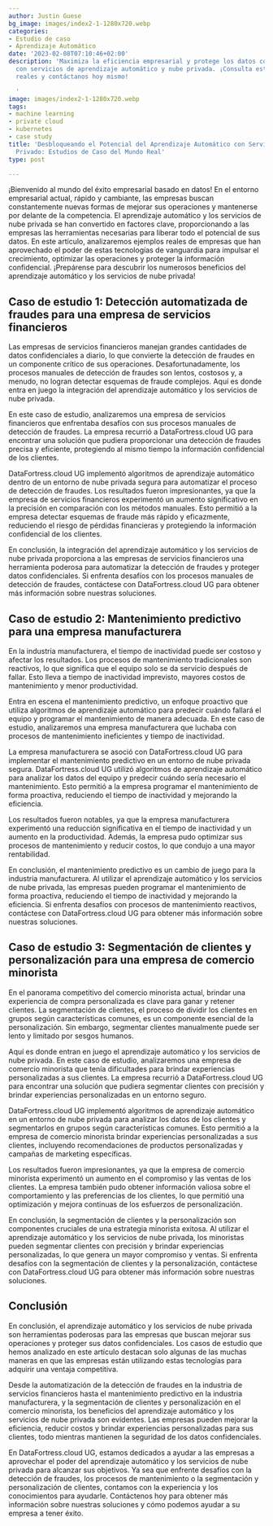 ```yaml
---
author: Justin Guese
bg_image: images/index2-1-1280x720.webp
categories:
- Estudio de caso
- Aprendizaje Automático
date: '2023-02-08T07:10:46+02:00'
description: 'Maximiza la eficiencia empresarial y protege los datos confidenciales
  con servicios de aprendizaje automático y nube privada. ¡Consulta estudios de casos
  reales y contáctanos hoy mismo!

  '
image: images/index2-1-1280x720.webp
tags:
- machine learning
- private cloud
- kubernetes
- case study
title: 'Desbloqueando el Potencial del Aprendizaje Automático con Servicios de Cloud
  Privado: Estudios de Caso del Mundo Real'
type: post

---
```

¡Bienvenido al mundo del éxito empresarial basado en datos! En el entorno empresarial actual, rápido y cambiante, las empresas buscan constantemente nuevas formas de mejorar sus operaciones y mantenerse por delante de la competencia. El aprendizaje automático y los servicios de nube privada se han convertido en factores clave, proporcionando a las empresas las herramientas necesarias para liberar todo el potencial de sus datos. En este artículo, analizaremos ejemplos reales de empresas que han aprovechado el poder de estas tecnologías de vanguardia para impulsar el crecimiento, optimizar las operaciones y proteger la información confidencial. ¡Prepárense para descubrir los numerosos beneficios del aprendizaje automático y los servicios de nube privada!

## Caso de estudio 1: Detección automatizada de fraudes para una empresa de servicios financieros

Las empresas de servicios financieros manejan grandes cantidades de datos confidenciales a diario, lo que convierte la detección de fraudes en un componente crítico de sus operaciones. Desafortunadamente, los procesos manuales de detección de fraudes son lentos, costosos y, a menudo, no logran detectar esquemas de fraude complejos. Aquí es donde entra en juego la integración del aprendizaje automático y los servicios de nube privada.

En este caso de estudio, analizaremos una empresa de servicios financieros que enfrentaba desafíos con sus procesos manuales de detección de fraudes. La empresa recurrió a DataFortress.cloud UG para encontrar una solución que pudiera proporcionar una detección de fraudes precisa y eficiente, protegiendo al mismo tiempo la información confidencial de los clientes.

DataFortress.cloud UG implementó algoritmos de aprendizaje automático dentro de un entorno de nube privada segura para automatizar el proceso de detección de fraudes. Los resultados fueron impresionantes, ya que la empresa de servicios financieros experimentó un aumento significativo en la precisión en comparación con los métodos manuales. Esto permitió a la empresa detectar esquemas de fraude más rápido y eficazmente, reduciendo el riesgo de pérdidas financieras y protegiendo la información confidencial de los clientes.

En conclusión, la integración del aprendizaje automático y los servicios de nube privada proporciona a las empresas de servicios financieros una herramienta poderosa para automatizar la detección de fraudes y proteger datos confidenciales. Si enfrenta desafíos con los procesos manuales de detección de fraudes, contáctese con DataFortress.cloud UG para obtener más información sobre nuestras soluciones.

## Caso de estudio 2: Mantenimiento predictivo para una empresa manufacturera

En la industria manufacturera, el tiempo de inactividad puede ser costoso y afectar los resultados. Los procesos de mantenimiento tradicionales son reactivos, lo que significa que el equipo solo se da servicio después de fallar. Esto lleva a tiempo de inactividad imprevisto, mayores costos de mantenimiento y menor productividad.

Entra en escena el mantenimiento predictivo, un enfoque proactivo que utiliza algoritmos de aprendizaje automático para predecir cuándo fallará el equipo y programar el mantenimiento de manera adecuada. En este caso de estudio, analizaremos una empresa manufacturera que luchaba con procesos de mantenimiento ineficientes y tiempo de inactividad.

La empresa manufacturera se asoció con DataFortress.cloud UG para implementar el mantenimiento predictivo en un entorno de nube privada segura. DataFortress.cloud UG utilizó algoritmos de aprendizaje automático para analizar los datos del equipo y predecir cuándo sería necesario el mantenimiento. Esto permitió a la empresa programar el mantenimiento de forma proactiva, reduciendo el tiempo de inactividad y mejorando la eficiencia.

Los resultados fueron notables, ya que la empresa manufacturera experimentó una reducción significativa en el tiempo de inactividad y un aumento en la productividad. Además, la empresa pudo optimizar sus procesos de mantenimiento y reducir costos, lo que condujo a una mayor rentabilidad.

En conclusión, el mantenimiento predictivo es un cambio de juego para la industria manufacturera. Al utilizar el aprendizaje automático y los servicios de nube privada, las empresas pueden programar el mantenimiento de forma proactiva, reduciendo el tiempo de inactividad y mejorando la eficiencia. Si enfrenta desafíos con procesos de mantenimiento reactivos, contáctese con DataFortress.cloud UG para obtener más información sobre nuestras soluciones.


## Caso de estudio 3: Segmentación de clientes y personalización para una empresa de comercio minorista

En el panorama competitivo del comercio minorista actual, brindar una experiencia de compra personalizada es clave para ganar y retener clientes. La segmentación de clientes, el proceso de dividir los clientes en grupos según características comunes, es un componente esencial de la personalización. Sin embargo, segmentar clientes manualmente puede ser lento y limitado por sesgos humanos.

Aquí es donde entran en juego el aprendizaje automático y los servicios de nube privada. En este caso de estudio, analizaremos una empresa de comercio minorista que tenía dificultades para brindar experiencias personalizadas a sus clientes. La empresa recurrió a DataFortress.cloud UG para encontrar una solución que pudiera segmentar clientes con precisión y brindar experiencias personalizadas en un entorno seguro.

DataFortress.cloud UG implementó algoritmos de aprendizaje automático en un entorno de nube privada para analizar los datos de los clientes y segmentarlos en grupos según características comunes. Esto permitió a la empresa de comercio minorista brindar experiencias personalizadas a sus clientes, incluyendo recomendaciones de productos personalizadas y campañas de marketing específicas.

Los resultados fueron impresionantes, ya que la empresa de comercio minorista experimentó un aumento en el compromiso y las ventas de los clientes. La empresa también pudo obtener información valiosa sobre el comportamiento y las preferencias de los clientes, lo que permitió una optimización y mejora continuas de los esfuerzos de personalización.

En conclusión, la segmentación de clientes y la personalización son componentes cruciales de una estrategia minorista exitosa. Al utilizar el aprendizaje automático y los servicios de nube privada, los minoristas pueden segmentar clientes con precisión y brindar experiencias personalizadas, lo que genera un mayor compromiso y ventas. Si enfrenta desafíos con la segmentación de clientes y la personalización, contáctese con DataFortress.cloud UG para obtener más información sobre nuestras soluciones.

## Conclusión

En conclusión, el aprendizaje automático y los servicios de nube privada son herramientas poderosas para las empresas que buscan mejorar sus operaciones y proteger sus datos confidenciales. Los casos de estudio que hemos analizado en este artículo destacan solo algunas de las muchas maneras en que las empresas están utilizando estas tecnologías para adquirir una ventaja competitiva.

Desde la automatización de la detección de fraudes en la industria de servicios financieros hasta el mantenimiento predictivo en la industria manufacturera, y la segmentación de clientes y personalización en el comercio minorista, los beneficios del aprendizaje automático y los servicios de nube privada son evidentes. Las empresas pueden mejorar la eficiencia, reducir costos y brindar experiencias personalizadas para sus clientes, todo mientras mantienen la seguridad de los datos confidenciales.

En DataFortress.cloud UG, estamos dedicados a ayudar a las empresas a aprovechar el poder del aprendizaje automático y los servicios de nube privada para alcanzar sus objetivos. Ya sea que enfrente desafíos con la detección de fraudes, los procesos de mantenimiento o la segmentación y personalización de clientes, contamos con la experiencia y los conocimientos para ayudarle. Contáctenos hoy para obtener más información sobre nuestras soluciones y cómo podemos ayudar a su empresa a tener éxito.
